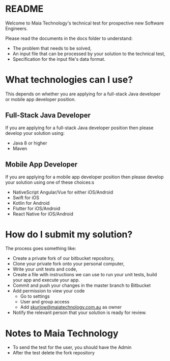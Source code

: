 # README

Welcome to Maia Technology's technical test for prospective new Software Engineers.

Please read the documents in the docs folder to understand:

* The problem that needs to be solved,
* An input file that can be processed by your solution to the technical test,
* Specification for the input file's data format.

# What technologies can I use?

This depends on whether you are applying for a full-stack Java developer or mobile app developer position.

## Full-Stack Java Developer

If you are applying for a full-stack Java developer position then please develop your solution using:

* Java 8 or higher
* Maven

## Mobile App Developer

If you are applying for a mobile app developer position then please develop your solution using one of these choices:s

* NativeScript Angular/Vue for either iOS/Android
* Swift for iOS
* Kotlin for Android
* Flutter for iOS/Android
* React Native for iOS/Android

# How do I submit my solution?

The process goes something like:

* Create a private fork of our bitbucket repository,
* Clone your private fork onto your personal computer,
* Write your unit tests and code,
* Create a file with instructions we can use to run your unit tests, build your app and execute your app.
* Commit and push your changes in the master branch to Bitbucket
* Add permission to view your code
	 * Go to settings 
	 * User and group access 
	 * Add skurlow@maiatechnology.com.au as owner 
* Notify the relevant person that your solution is ready for review.

# Notes to Maia Technology

* To send the test for the user, you should have the Admin
* After the test delete the fork repository
